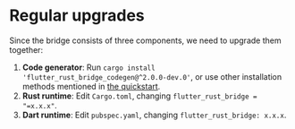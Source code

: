 # Regular upgrades

Since the bridge consists of three components, we need to upgrade them together:

1. **Code generator**: Run `cargo install 'flutter_rust_bridge_codegen@^2.0.0-dev.0'`, or use other installation methods mentioned in [the quickstart](../../../quickstart).
2. **Rust runtime**: Edit `Cargo.toml`, changing `flutter_rust_bridge = "=x.x.x"`.
3. **Dart runtime**: Edit `pubspec.yaml`, changing `flutter_rust_bridge: x.x.x`.
